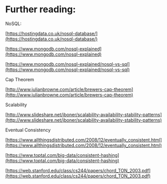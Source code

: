 # Further reading:

NoSQL:

[https://hostingdata.co.uk/nosql-database/](https://hostingdata.co.uk/nosql-database/)

[https://www.mongodb.com/nosql-explained](https://www.mongodb.com/nosql-explained)

[https://www.mongodb.com/nosql-explained/nosql-vs-sql](https://www.mongodb.com/nosql-explained/nosql-vs-sql)

Cap Theorem

[http://www.julianbrowne.com/article/brewers-cap-theorem](http://www.julianbrowne.com/article/brewers-cap-theorem)

Scalability

[http://www.slideshare.net/jboner/scalability-availability-stability-patterns](http://www.slideshare.net/jboner/scalability-availability-stability-patterns)

Eventual Consistency

[https://www.allthingsdistributed.com/2008/12/eventually_consistent.html](https://www.allthingsdistributed.com/2008/12/eventually_consistent.html)

[https://www.toptal.com/big-data/consistent-hashing](https://www.toptal.com/big-data/consistent-hashing)

[https://web.stanford.edu/class/cs244/papers/chord_TON_2003.pdf](https://web.stanford.edu/class/cs244/papers/chord_TON_2003.pdf)
